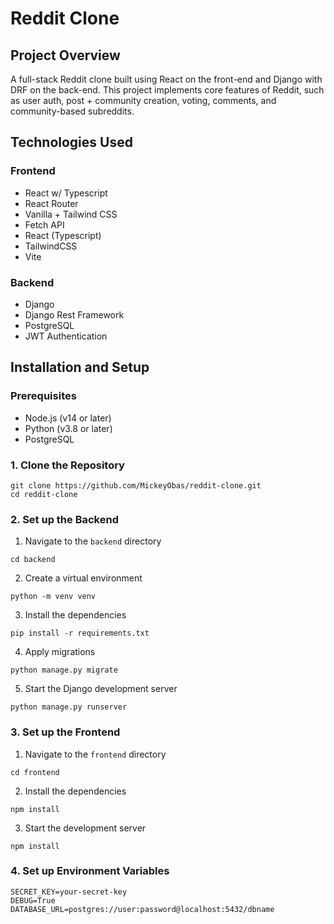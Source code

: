 # Reddit Clone

## Project Overview
A full-stack Reddit clone built using React on the front-end and Django with DRF on the back-end. This project implements core features of Reddit, such as user auth, post + community creation, voting, comments, and community-based subreddits.

## Technologies Used
### Frontend
- React w/ Typescript
- React Router
- Vanilla + Tailwind CSS
- Fetch API
- React (Typescript)
- TailwindCSS
- Vite
### Backend
- Django
- Django Rest Framework
- PostgreSQL
- JWT Authentication

## Installation and Setup
### Prerequisites
- Node.js (v14 or later)
- Python (v3.8 or later)
- PostgreSQL
### 1. Clone the Repository
```
git clone https://github.com/MickeyObas/reddit-clone.git
cd reddit-clone
```
### 2. Set up the Backend
1. Navigate to the `backend` directory
```
cd backend
```
2. Create a virtual environment
```
python -m venv venv
```
3. Install the dependencies
```
pip install -r requirements.txt
```
4. Apply migrations
```
python manage.py migrate
```
5. Start the Django development server
```
python manage.py runserver
```
### 3. Set up the Frontend
1. Navigate to the `frontend` directory
```
cd frontend
```
2. Install the dependencies
```
npm install
```
3. Start the development server
```
npm install
```
### 4. Set up Environment Variables
```
SECRET_KEY=your-secret-key
DEBUG=True
DATABASE_URL=postgres://user:password@localhost:5432/dbname
```





